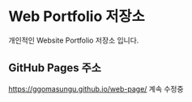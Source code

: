 # Web Portfolio 저장소
개인적인 Website Portfolio 저장소 입니다.

## GitHub Pages 주소

https://ggomasungu.github.io/web-page/
계속 수정중
